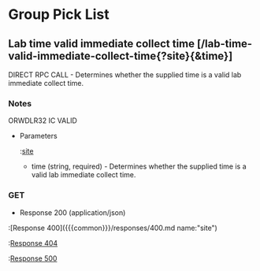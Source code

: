 # Group Pick List

## Lab time valid immediate collect time [/lab-time-valid-immediate-collect-time{?site}{&time}]

DIRECT RPC CALL - Determines whether the supplied time is a valid lab immediate collect time.

### Notes

ORWDLR32 IC VALID

+ Parameters

    :[site]({{{common}}}/parameters/site.md)

    + time (string, required) - Determines whether the supplied time is a valid lab immediate collect time.

### GET

+ Response 200 (application/json)

:[Response 400]({{{common}}}/responses/400.md name:"site")

:[Response 404]({{{common}}}/responses/404.md)

:[Response 500]({{{common}}}/responses/500.md)


